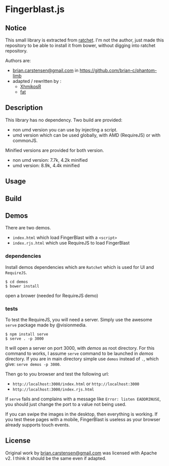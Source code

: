 # Fingerblast.js

## Notice

This small library is extracted from [ratchet](https://github.com/twbs/ratchet).
I'm not the author, just made this repository to be able to install it from bower, without digging into ratchet repository.

Authors are:
 - brian.carstensen@gmail.com in https://github.com/brian-c/phantom-limb
 - adapted / rewritten by :
   * [XhmikosR](https://github.com/XhmikosR)
   * [fat](https://github.com/fat)


## Description

This library has no dependency. Two build are provided:
 * non umd version you can use by injecting a script.
 * umd version which can be used globally, with AMD (RequireJS) or with commonJS.

Minified versions are provided for both version.

 * non umd version: 7.7k, 4.2k minified
 * umd version: 8.9k, 4.4k minified

## Usage


## Build

## Demos

There are two demos.
 * `index.html` which load FingerBlast with a `<script>`
 * `index.rjs.html` which use RequireJS to load FingerBlast



### dependencies

Install demos dependencies which are `Ratchet` which is used for UI and `RequireJS`.
```
$ cd demos
$ bower install
```

open a brower (needed for RequireJS demo)


### tests
To test the RequireJS, you will need a server. Simply use the awesome `serve` package made by @visionmedia.

```
$ npm install serve
$ serve . -p 3000
```
It will open a server on port 3000, with _demos_ as root directory. For this command to works, I assume `serve` command to be launched in _demos_ directory. If you are in main directory simple use `demos` instead of `.`, which give: `serve demos -p 3000`.

Then go to you browser and test the following url:

 * `http://localhost:3000/index.html` or `http://localhost:3000`
 * `http://localhost:3000/index.rjs.html`

If `serve` fails and complains with a message like `Error: listen EADDRINUSE`, you should just change the port to a value not being used.

If you can swipe the images in the desktop, then everything is working. If you test these pages with a mobile, FingerBlast is useless as your browser already supports touch events.

## License

Original work by brian.carstensen@gmail.com was licensed with Apache v2. I think it should be the same even if adapted.
